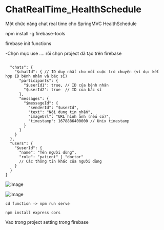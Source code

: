 # ChatRealTime_HealthSchedule
Một chức năng chat real time cho SpringMVC HealthSchedule

npm install -g firebase-tools

firebase init functions

-Chọn mục use .... rồi chọn project đã tạo trên firebase

```text

  "chats": {
    "$chatId": { // ID duy nhất cho mỗi cuộc trò chuyện (ví dụ: kết hợp ID bệnh nhân và bác sĩ)
      "participants": {
        "$userId1": true, // ID của bệnh nhân
        "$userId2": true  // ID của bác sĩ
      },
      "messages": {
        "$messageId": {
          "senderId": "$userId",
          "text": "Nội dung tin nhắn",
          "imageUrl": "URL hình ảnh (nếu có)",
          "timestamp": 1678886400000 // Unix timestamp
        }
      }
    }
  },
  "users": {
    "$userId": {
      "name": "Tên người dùng",
      "role": "patient" | "doctor"
      // Các thông tin khác của người dùng
    }
  }
}
```
![image](https://github.com/user-attachments/assets/0b4e8af3-adb1-4e25-934a-c2a035e32a11)


![image](https://github.com/user-attachments/assets/ecf7de24-8de1-41fd-bbb7-8cc2a885ccac)

```text
cd function -> npm run serve

npm install express cors

```


Vao trong project setting trong firebase
